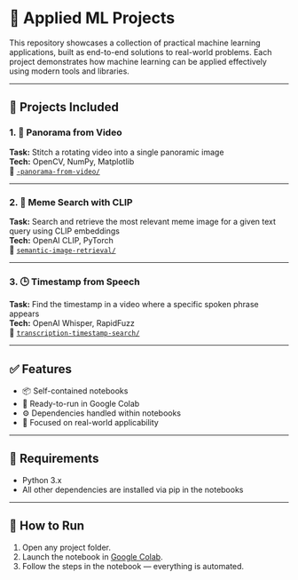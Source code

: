 # 🤖 Applied ML Projects

This repository showcases a collection of practical machine learning applications, built as end-to-end solutions to real-world problems. Each project demonstrates how machine learning can be applied effectively using modern tools and libraries.

---

## 📁 Projects Included

### 1. 🌄 Panorama from Video
**Task:** Stitch a rotating video into a single panoramic image  
**Tech:** OpenCV, NumPy, Matplotlib  
📂 [`-panorama-from-video/`](./panorama-from-video)

---

### 2. 🧠 Meme Search with CLIP
**Task:** Search and retrieve the most relevant meme image for a given text query using CLIP embeddings  
**Tech:** OpenAI CLIP, PyTorch  
📂 [`semantic-image-retrieval/`](./semantic-image-retrieval)

---

### 3. 🕒 Timestamp from Speech
**Task:** Find the timestamp in a video where a specific spoken phrase appears  
**Tech:** OpenAI Whisper, RapidFuzz  
📂 [`transcription-timestamp-search/`](./transcription-timestamp-search)

---

## ✅ Features

- 📦 Self-contained notebooks  
- 🧪 Ready-to-run in Google Colab  
- ⚙️ Dependencies handled within notebooks  
- 🎯 Focused on real-world applicability

---

## 🔧 Requirements

- Python 3.x
- All other dependencies are installed via pip in the notebooks

---

## 🚀 How to Run

1. Open any project folder.
2. Launch the notebook in [Google Colab](https://colab.research.google.com/).
3. Follow the steps in the notebook — everything is automated.
